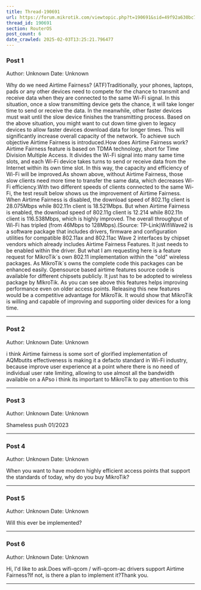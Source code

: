 ```yaml
---
title: Thread-190691
url: https://forum.mikrotik.com/viewtopic.php?t=190691&sid=49f92a630bc7970d8ca50523be880e8f
thread_id: 190691
section: RouterOS
post_count: 6
date_crawled: 2025-02-03T13:25:21.796477
---
```


### Post 1
Author: Unknown
Date: Unknown

Why do we need Airtime Fairness? (ATF)Traditionally, your phones, laptops, pads or any other devices need to compete for the chance to transmit and receive data when they are connected to the same Wi-Fi signal. In this situation, once a slow transmitting device gets the chance, it will take longer time to send or receive the data. In the meanwhile, other faster devices must wait until the slow device finishes the transmitting process. Based on the above situation, you might want to cut down time given to legacy devices to allow faster devices download data for longer times. This will significantly increase overall capacity of the network. To achieve such objective Airtime Fairness is introduced.How does Airtime Fairness work?Airtime Fairness feature is based on TDMA technology, short for Time Division Multiple Access. It divides the Wi-Fi signal into many same time slots, and each Wi-Fi device takes turns to send or receive data from the Internet within its own time slot. In this way, the capacity and efficiency of Wi-Fi will be improved.As shown above, without Airtime Fairness, those slow clients need more time to transfer the same data, which decreases Wi-Fi efficiency.With two different speeds of clients connected to the same Wi-Fi, the test result below shows us the improvement of Airtime Fairness. When Airtime Fairness is disabled, the download speed of 802.11g client is 28.075Mbps while 802.11n client is 18.521Mbps. But when Airtime Fairness is enabled, the download speed of 802.11g client is 12.214 while 802.11n client is 116.538Mbps, which is highly improved. The overall throughput of Wi-Fi has tripled (from 46Mbps to 128Mbps).(Source: TP-Link)WifiWave2 is a software package that includes drivers, firmware and configuration utilities for compatible 802.11ax and 802.11ac Wave 2 interfaces by chipset vendors which already includes Airtime Fairness Features. It just needs to be enabled within the driver. But what I am requesting here is a feature request for MikroTik´s own 802.11 implementation within the "old" wireless packages. As MikroTik´s owns the complete code this packages can be enhanced easily. Opensource based airtime features source code is available for different chipsets publicly. It just has to be adopted to wireless package by MIkroTik. As you can see above this features helps improving performance even on older access points. Releasing this new features would be a competitive advantage for MikroTik. It would show that MikroTik is willing and capable of improving and supporting older devices for a long time.

---
### Post 2
Author: Unknown
Date: Unknown

i think Airtime fairness is some sort of glorified implementation of AQMbutits effectiveness is making it a defacto standard in Wi-Fi industry, because improve user experience at a point where there is no need of individual user rate limiting, allowing to use almost all the bandwidth available on a APso i think its important to MikroTik to pay attention to this

---
### Post 3
Author: Unknown
Date: Unknown

Shameless push 01/2023

---
### Post 4
Author: Unknown
Date: Unknown

When you want to have modern highly efficient access points that support the standards of today, why do you buy MikroTik?

---
### Post 5
Author: Unknown
Date: Unknown

Will this ever be implemented?

---
### Post 6
Author: Unknown
Date: Unknown

Hi, I'd like to ask.Does wifi-qcom / wifi-qcom-ac drivers support Airtime Fairness?If not, is there a plan to implement it?Thank you.

---
